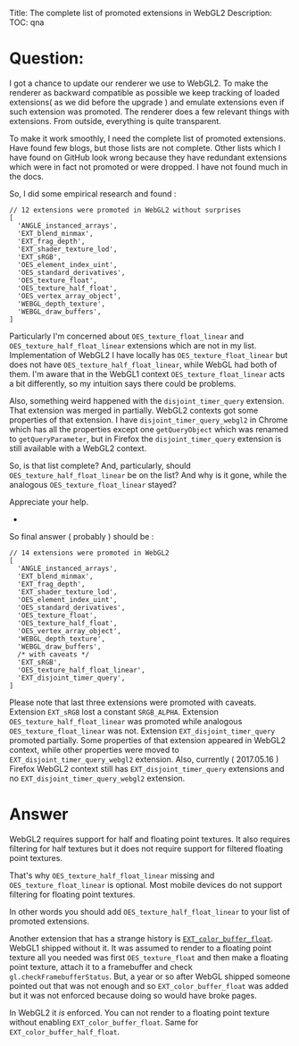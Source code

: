 Title: The complete list of promoted extensions in WebGL2
Description:
TOC: qna

# Question:

I got a chance to update our renderer we use to WebGL2. To make the renderer as backward compatible as possible we keep tracking of loaded extensions( as we did before the upgrade ) and emulate extensions even if such extension was promoted. The renderer does a few relevant things with extensions. From outside, everything is quite transparent.

To make it work smoothly, I need the complete list of promoted extensions. Have found few blogs, but those lists are not complete. Other lists which I have found on GitHub look wrong because they have redundant extensions which were in fact not promoted or were dropped. I have not found much in the docs.  

So, I did some empirical research and found :

    // 12 extensions were promoted in WebGL2 without surprises
    [
      'ANGLE_instanced_arrays',
      'EXT_blend_minmax',
      'EXT_frag_depth',
      'EXT_shader_texture_lod',
      'EXT_sRGB',
      'OES_element_index_uint',
      'OES_standard_derivatives',
      'OES_texture_float',
      'OES_texture_half_float',
      'OES_vertex_array_object',
      'WEBGL_depth_texture',
      'WEBGL_draw_buffers',
    ]

Particularly I'm concerned about `OES_texture_float_linear` and `OES_texture_half_float_linear` extensions which are not in my list. Implementation of WebGL2 I have locally has `OES_texture_float_linear` but does not have `OES_texture_half_float_linear`, while WebGL had both of them. I'm aware that in the WebGL1 context `OES_texture_float_linear` acts a bit differently, so my intuition says there could be problems. 

Also, something weird happened with the `disjoint_timer_query` extension. That extension was merged in partially. WebGL2 contexts got some properties of that extension. I have `disjoint_timer_query_webgl2` in Chrome which has all the properties except one `getQueryObject` which was renamed to `getQueryParameter`, but in Firefox the `disjoint_timer_query` extension is still available with a WebGL2 context.

So, is that list complete? And, particularly, should `OES_texture_half_float_linear` be on the list? And why is it gone, while the analogous `OES_texture_float_linear` stayed? 

Appreciate your help. 

-

So final answer ( probably ) should be :

    // 14 extensions were promoted in WebGL2
    [
      'ANGLE_instanced_arrays',
      'EXT_blend_minmax',
      'EXT_frag_depth',
      'EXT_shader_texture_lod',
      'OES_element_index_uint',
      'OES_standard_derivatives',
      'OES_texture_float',
      'OES_texture_half_float',
      'OES_vertex_array_object',
      'WEBGL_depth_texture',
      'WEBGL_draw_buffers',
      /* with caveats */
      'EXT_sRGB',
      'OES_texture_half_float_linear',
      'EXT_disjoint_timer_query',
    ]

Please note that last three extensions were promoted with caveats. 
Extension `EXT_sRGB` lost a constant `SRGB_ALPHA`.
Extension `OES_texture_half_float_linear` was promoted while analogous `OES_texture_float_linear` was not.
Extension `EXT_disjoint_timer_query` promoted partially. Some properties of that extension appeared in WebGL2 context, while other properties were moved to `EXT_disjoint_timer_query_webgl2` extension. Also, currently ( 2017.05.16 ) Firefox WebGL2 context still has `EXT_disjoint_timer_query` extensions and no `EXT_disjoint_timer_query_webgl2` extension.


# Answer

WebGL2 requires support for half and floating point textures. It also requires filtering for half textures but it does not require support for filtered floating point textures.

That's why `OES_texture_half_float_linear` missing and `OES_texture_float_linear` is optional. Most mobile devices do not support filtering for floating point textures.

In other words you should add `OES_texture_half_float_linear` to your list of promoted extensions.

Another extension that has a strange history is [`EXT_color_buffer_float`](EXT_color_buffer_float). WebGL1 shipped without it. It was assumed to render to a floating point texture all you needed was first `OES_texture_float` and then make a floating point texture, attach it to a framebuffer and check `gl.checkFramebufferStatus`. But, a year or so after WebGL shipped someone pointed out that was not enough and so `EXT_color_buffer_float` was added but it was not enforced because doing so would have broke pages.

In WebGL2 it *is* enforced. You can not render to a floating point texture without enabling `EXT_color_buffer_float`. Same for `EXT_color_buffer_half_float`.
